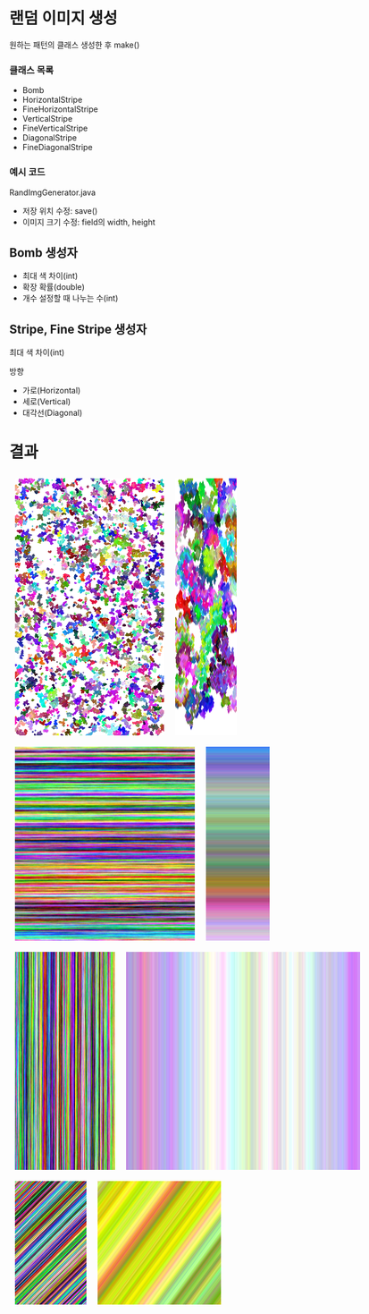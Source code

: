 # 랜덤 이미지 생성
원하는 패턴의 클래스 생성한 후 make()
### 클래스 목록
- Bomb
- HorizontalStripe
- FineHorizontalStripe
- VerticalStripe
- FineVerticalStripe
- DiagonalStripe
- FineDiagonalStripe
### 예시 코드
RandImgGenerator.java
- 저장 위치 수정: save()
- 이미지 크기 수정: field의 width, height
## Bomb 생성자
- 최대 색 차이(int)
- 확장 확률(double)
- 개수 설정할 때 나누는 수(int)
## Stripe, Fine Stripe 생성자
최대 색 차이(int)

방향
- 가로(Horizontal)
- 세로(Vertical)
- 대각선(Diagonal)
# 결과
<div style='display: flex;'>
    <img src='img/bomb10_48_64.png' style='margin: 10px'>
    <img src='img/bomb14_60_500.png' style='margin: 10px'>
</div>
<div style='display: flex;'>
    <img src='img/finehorizontalstripe10.png' style='margin: 10px'>
    <img src='img/horizontalstripe10.png' style='margin: 10px'>
</div>
<div style='display: flex;'>
    <img src='img/fineverticalstripe10.png' style='margin: 10px'>
    <img src='img/verticalstripe10.png' style='margin: 10px'>
</div>
<div style='display: flex;'>
    <img src='img/finediagonalstripe10.png' style='margin: 10px'>
    <img src='img/diagonalstripe20.png' style='margin: 10px'>
</div>

